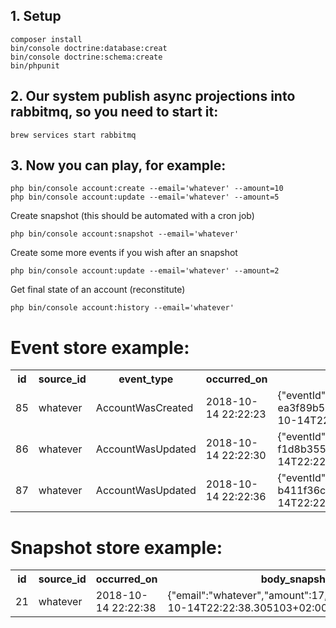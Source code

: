 

## 1. Setup

```
composer install
bin/console doctrine:database:creat
bin/console doctrine:schema:create
bin/phpunit
```


## 2. Our system publish async projections into rabbitmq, so you need to start it:
```brew services start rabbitmq```


## 3. Now you can play, for example:
```
php bin/console account:create --email='whatever' --amount=10
php bin/console account:update --email='whatever' --amount=5
```

Create snapshot (this should be automated with a cron job)

```php bin/console account:snapshot --email='whatever'```

Create some more events if you wish after an snapshot

```php bin/console account:update --email='whatever' --amount=2```

Get final state of an account (reconstitute)

```php bin/console account:history --email='whatever'```



# Event store example:

<table>
    <tr>
        <th>id</th>
        <th>source_id</th>
        <th>event_type</th>
        <th>occurred_on</th>
        <th>body_event</th>
    </tr>
    <tr>
        <td>85</td>
        <td>whatever</td>
        <td>AccountWasCreated</td>
        <td>2018-10-14 22:22:23</td>
        <td>&#123;&#34;eventId&#34;:&#34;934c4363-a0e8-449b-a3cf-ea3f89b54d64&#34;&#44;&#34;amount&#34;:10&#44;&#34;sourceId&#34;:&#34;whatever&#34;&#44;&#34;createdAt&#34;:&#34;2018-10-14T22:22:23.971994&#43;02:00&#34;&#44;&#34;classSource&#34;:&#34;AccountWasCreated&#34;&#125;</td>
    </tr>
    <tr>
        <td>86</td>
        <td>whatever</td>
        <td>AccountWasUpdated</td>
        <td>2018-10-14 22:22:30</td>
        <td>&#123;&#34;eventId&#34;:&#34;7eda0635-1f91-4a84-aeee-f1d8b35529f3&#34;&#44;&#34;amount&#34;:5&#44;&#34;email&#34;:&#34;whatever&#34;&#44;&#34;createdAt&#34;:&#34;2018-10-14T22:22:30.714798&#43;02:00&#34;&#44;&#34;classSource&#34;:&#34;AccountWasUpdated&#34;&#125;</td>
    </tr>
    <tr>
        <td>87</td>
        <td>whatever</td>
        <td>AccountWasUpdated</td>
        <td>2018-10-14 22:22:36</td>
        <td>&#123;&#34;eventId&#34;:&#34;5746c492-f828-4ed2-b597-b411f36ce5a4&#34;&#44;&#34;amount&#34;:2&#44;&#34;email&#34;:&#34;whatever&#34;&#44;&#34;createdAt&#34;:&#34;2018-10-14T22:22:36.108211&#43;02:00&#34;&#44;&#34;classSource&#34;:&#34;AccountWasUpdated&#34;&#125;</td>
    </tr>
</table>


# Snapshot store example:
<table>
    <tr>
        <th>id</th>
        <th>source_id</th>
        <th>occurred_on</th>
        <th>body_snapshot</th>
    </tr>
    <tr>
        <td>21</td>
        <td>whatever</td>
        <td>2018-10-14 22:22:38</td>
        <td>&#123;&#34;email&#34;:&#34;whatever&#34;&#44;&#34;amount&#34;:17&#44;&#34;created_on&#34;:&#34;2018-10-14T22:22:38.305103&#43;02:00&#34;&#125;</td>
    </tr>
</table>
